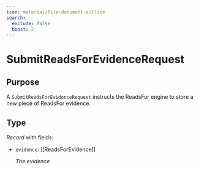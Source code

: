 ```yaml
---
icon: material/file-document-outline
search:
  exclude: false
  boost: 2
---
```


# SubmitReadsForEvidenceRequest

## Purpose

<!-- --8<-- [start:purpose] -->
A `SubmitReadsForEvidenceRequest` instructs the ReadsFor engine to store a new piece of ReadsFor evidence.
<!-- --8<-- [end:purpose] -->

## Type

<!-- --8<-- [start:type] -->
<div class="type" markdown>

*Record* with fields:

- `evidence`: [[ReadsForEvidence]]

  *The evidence*
</div>
<!-- --8<-- [end:type] -->
